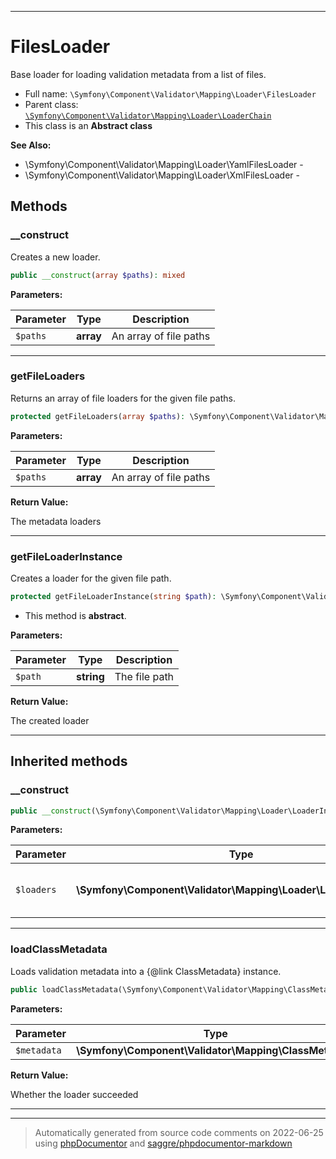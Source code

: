 ***

# FilesLoader

Base loader for loading validation metadata from a list of files.



* Full name: `\Symfony\Component\Validator\Mapping\Loader\FilesLoader`
* Parent class: [`\Symfony\Component\Validator\Mapping\Loader\LoaderChain`](./LoaderChain.md)
* This class is an **Abstract class**

**See Also:**

* \Symfony\Component\Validator\Mapping\Loader\YamlFilesLoader - 
* \Symfony\Component\Validator\Mapping\Loader\XmlFilesLoader - 




## Methods


### __construct

Creates a new loader.

```php
public __construct(array $paths): mixed
```








**Parameters:**

| Parameter | Type | Description |
|-----------|------|-------------|
| `$paths` | **array** | An array of file paths |




***

### getFileLoaders

Returns an array of file loaders for the given file paths.

```php
protected getFileLoaders(array $paths): \Symfony\Component\Validator\Mapping\Loader\LoaderInterface[]
```








**Parameters:**

| Parameter | Type | Description |
|-----------|------|-------------|
| `$paths` | **array** | An array of file paths |


**Return Value:**

The metadata loaders



***

### getFileLoaderInstance

Creates a loader for the given file path.

```php
protected getFileLoaderInstance(string $path): \Symfony\Component\Validator\Mapping\Loader\LoaderInterface
```




* This method is **abstract**.



**Parameters:**

| Parameter | Type | Description |
|-----------|------|-------------|
| `$path` | **string** | The file path |


**Return Value:**

The created loader



***


## Inherited methods


### __construct



```php
public __construct(\Symfony\Component\Validator\Mapping\Loader\LoaderInterface[] $loaders): mixed
```








**Parameters:**

| Parameter | Type | Description |
|-----------|------|-------------|
| `$loaders` | **\Symfony\Component\Validator\Mapping\Loader\LoaderInterface[]** | The metadata loaders to use |




***

### loadClassMetadata

Loads validation metadata into a {@link ClassMetadata} instance.

```php
public loadClassMetadata(\Symfony\Component\Validator\Mapping\ClassMetadata $metadata): bool
```








**Parameters:**

| Parameter | Type | Description |
|-----------|------|-------------|
| `$metadata` | **\Symfony\Component\Validator\Mapping\ClassMetadata** |  |


**Return Value:**

Whether the loader succeeded



***


***
> Automatically generated from source code comments on 2022-06-25 using [phpDocumentor](http://www.phpdoc.org/) and [saggre/phpdocumentor-markdown](https://github.com/Saggre/phpDocumentor-markdown)
